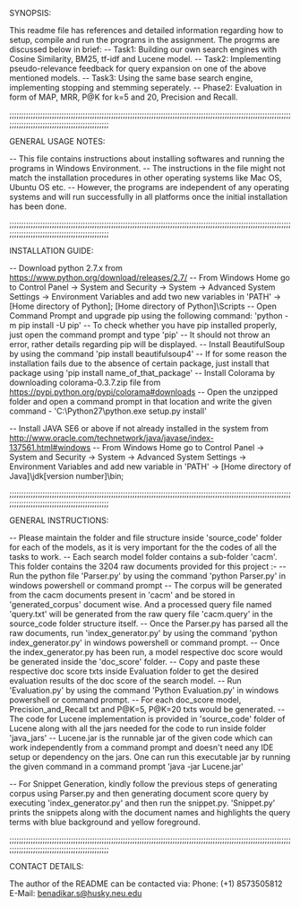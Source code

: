 SYNOPSIS:

This readme file has references and detailed information regarding how to setup, compile and run the programs in the assignment.
The progrms are discussed below in brief:
-- Task1: Building our own search engines with Cosine Similarity, BM25, tf-idf and Lucene model.
-- Task2: Implementing pseudo-relevance feedback for query expansion on one of the above mentioned models.
-- Task3: Using the same base search engine, implementing stopping and stemming seperately.
-- Phase2: Evaluation in form of MAP, MRR, P@K for k=5 and 20, Precision and Recall.

;;;;;;;;;;;;;;;;;;;;;;;;;;;;;;;;;;;;;;;;;;;;;;;;;;;;;;;;;;;;;;;;;;;;;;;;;;;;;;;;;;;;;;;;;;;;;;;;;;;;;;;;;;;;;;;;;;;;;;;;;;;;;;;;;;;;;;;;;;;;;;;;;;;;;;;;;;;;;;;;;

GENERAL USAGE NOTES:

-- This file contains instructions about installing softwares and running the programs in Windows Environment.
-- The instructions in the file might not match the installation procedures in other operating systems like Mac OS, Ubuntu OS etc.
-- However, the programs are independent of any operating systems and will run successfully in all platforms once the initial installation has been done. 

;;;;;;;;;;;;;;;;;;;;;;;;;;;;;;;;;;;;;;;;;;;;;;;;;;;;;;;;;;;;;;;;;;;;;;;;;;;;;;;;;;;;;;;;;;;;;;;;;;;;;;;;;;;;;;;;;;;;;;;;;;;;;;;;;;;;;;;;;;;;;;;;;;;;;;;;;;;;;;;;;

INSTALLATION GUIDE:

-- Download python 2.7.x from https://www.python.org/download/releases/2.7/
-- From Windows Home go to Control Panel -> System and Security -> System -> Advanced System Settings -> Environment Variables and add two new variables in 'PATH' -> [Home directory of Python]; [Home directory of Python]\Scripts
-- Open Command Prompt and upgrade pip using the following command: 'python -m pip install -U pip'
-- To check whether you have pip installed properly, just open the command prompt and type 'pip'
-- It should not throw an error, rather details regarding pip will be displayed.
-- Install BeautifulSoup by using the command 'pip install beautifulsoup4'
-- If for some reason the installation fails due to the absence of certain package, just install that package using 'pip install name_of_that_package'
-- Install Colorama by downloading colorama-0.3.7.zip file from https://pypi.python.org/pypi/colorama#downloads
-- Open the unzipped folder and open a command prompt in that location and write the given command - 'C:\Python27\python.exe setup.py install'

-- Install JAVA SE6 or above if not already installed in the system from http://www.oracle.com/technetwork/java/javase/index-137561.html#windows
-- From Windows Home go to Control Panel -> System and Security -> System -> Advanced System Settings -> Environment Variables and add new variable in 'PATH' -> [Home directory of Java]\jdk[version number]\bin;

;;;;;;;;;;;;;;;;;;;;;;;;;;;;;;;;;;;;;;;;;;;;;;;;;;;;;;;;;;;;;;;;;;;;;;;;;;;;;;;;;;;;;;;;;;;;;;;;;;;;;;;;;;;;;;;;;;;;;;;;;;;;;;;;;;;;;;;;;;;;;;;;;;;;;;;;;;;;;;;;;

GENERAL INSTRUCTIONS:

-- Please maintain the folder and file structure inside 'source_code' folder for each of the models, as it is very important for the the codes of all the tasks to work.
-- Each search model folder contains a sub-folder 'cacm'. This folder contains the 3204 raw documents provided for this project :-
	-- Run the python file 'Parser.py' by using the command 'python Parser.py' in windows powershell or command prompt
	-- The corpus will be generated from the cacm documents present in 'cacm' and be stored in 'generated_corpus' document wise. And a processed query file named 'query.txt' will be generated from the raw query file 'cacm.query' in the source_code folder structure itself.
-- Once the Parser.py has parsed all the raw documents, run 'index_generator.py' by using the command 'python index_generator.py' in windows powershell or command prompt.
-- Once the index_generator.py has been run, a model respective doc score would be generated inside the 'doc_score' folder.
-- Copy and paste these respective doc score txts inside Evaluation folder to get the desired evaluation results of the doc score of the search model.
-- Run 'Evaluation.py' by using the command 'Python Evaluation.py' in windows powershell or command prompt.
-- For each doc_score model, Precision_and_Recall txt and P@K=5, P@K=20 txts would be generated.
-- The code for Lucene implementation is provided in 'source_code' folder of Lucene along with all the jars needed for the code to run inside folder 'java_jars'
-- Lucene.jar is the runnable jar of the given code which can work independently from a command prompt and doesn't need any IDE setup or dependency on the jars. One can run this executable jar by running the given command in a command prompt 'java -jar Lucene.jar'

-- For Snippet Generation, kindly follow the previous steps of generating corpus using Parser.py and then generating document score query by executing 'index_generator.py' and then run the snippet.py. 'Snippet.py' prints the snippets along with the document names and highlights the query terms with blue background and yellow foreground.

;;;;;;;;;;;;;;;;;;;;;;;;;;;;;;;;;;;;;;;;;;;;;;;;;;;;;;;;;;;;;;;;;;;;;;;;;;;;;;;;;;;;;;;;;;;;;;;;;;;;;;;;;;;;;;;;;;;;;;;;;;;;;;;;;;;;;;;;;;;;;;;;;;;;;;;;;;;;;;;;;

CONTACT DETAILS:

The author of the README can be contacted via:
Phone: (+1) 8573505812
E-Mail: benadikar.s@husky.neu.edu